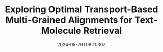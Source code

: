 ---
title: "Exploring Optimal Transport-Based Multi-Grained Alignments for Text-Molecule Retrieval"
authors:
- Zijun Min
- Bingshuai Liu
- Liang Zhang
- Jia Song
- Jinsong Su
- Song He
- Xiaochen Bo
author_notes:
- "共同一作"
- "共同一作"
- 
- 
- "通讯作者"
- "通讯作者"
- "通讯作者"
date: "2024-05-29T08:11:30Z"
publishDate: "2025-05-29T08:11:30Z"
publication_types: [directionc]
publication: "**In Proc. of BIBM 2024.** (CCF-B类)"
---